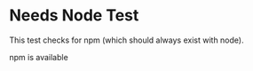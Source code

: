 # Needs Node Test

This test checks for npm (which should always exist with node).

npm is available